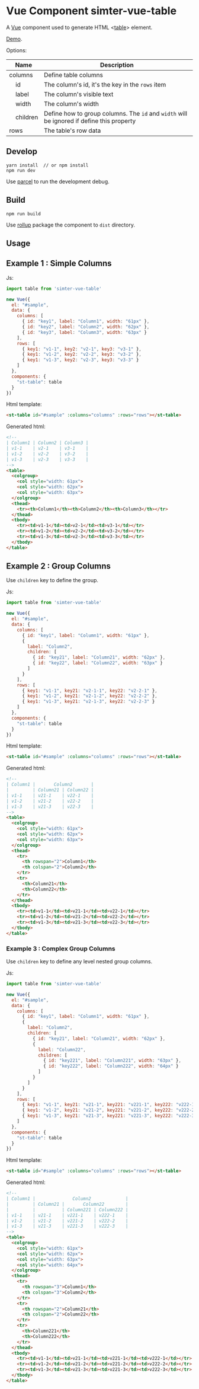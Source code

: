 # Vue Component simter-vue-table

A [Vue] component used to generate HTML \<[table]\> element. 

[Demo](https://simter.github.io/simter-vue-table).

Options:

| Name                             | Description
|----------------------------------|--------------------
| columns                          | Define table columns
| &nbsp;&nbsp;&nbsp;&nbsp;id       | The column's id, it's the key in the `rows` item
| &nbsp;&nbsp;&nbsp;&nbsp;label    | The column's visible text
| &nbsp;&nbsp;&nbsp;&nbsp;width    | The column's width
| &nbsp;&nbsp;&nbsp;&nbsp;children | Define how to group columns. The `id` and `width` will be ignored if define this property
| rows                             | The table's row data

## Develop

```
yarn install  // or npm install
npm run dev
```

Use [parcel] to run the development debug.

## Build

```
npm run build
```

Use [rollup] package the component to `dist` directory.

## Usage

## Example 1 : Simple Columns

Js:

```js
import table from 'simter-vue-table'

new Vue({
  el: "#sample",
  data: {
    columns: [
      { id: "key1", label: "Column1", width: "61px" },
      { id: "key2", label: "Column2", width: "62px" },
      { id: "key3", label: "Column3", width: "63px" }
    ],
    rows: [
      { key1: "v1-1", key2: "v2-1", key3: "v3-1" },
      { key1: "v1-2", key2: "v2-2", key3: "v3-2" },
      { key1: "v1-3", key2: "v2-3", key3: "v3-3" }
    ]
  },
  components: {
    "st-table": table
  }
})
```

Html template:

```html
<st-table id="#sample" :columns="columns" :rows="rows"></st-table>
```

Generated html:

```html
<!--
| Column1 | Column2 | Column3 |
| v1-1    | v2-1    | v3-1    |
| v1-2    | v2-2    | v3-2    |
| v1-3    | v2-3    | v3-3    |
-->
<table>
  <colgroup>
    <col style="width: 61px">
    <col style="width: 62px">
    <col style="width: 63px">
  </colgroup>
  <thead>
    <tr><th>Column1</th><th>Column2</th><th>Column3</th></tr>
  </thead>
  <tbody>
    <tr><td>v1-1</td><td>v2-1</td><td>v3-1</td></tr>
    <tr><td>v1-2</td><td>v2-2</td><td>v3-2</td></tr>
    <tr><td>v1-3</td><td>v2-3</td><td>v3-3</td></tr>
  </tbody>
</table>
```

## Example 2 : Group Columns

Use `children` key to define the group.

Js:

```js
import table from 'simter-vue-table'

new Vue({
  el: "#sample",
  data: {
    columns: [
      { id: "key1", label: "Column1", width: "61px" },
      {
        label: "Column2",
        children: [
          { id: "key21", label: "Column21", width: "62px" },
          { id: "key22", label: "Column22", width: "63px" }
        ]
      }
    ],
    rows: [
      { key1: "v1-1", key21: "v2-1-1", key22: "v2-2-1" },
      { key1: "v1-2", key21: "v2-1-2", key22: "v2-2-2" },
      { key1: "v1-3", key21: "v2-1-3", key22: "v2-2-3" }
    ]
  },
  components: {
    "st-table": table
  }
})
```

Html template:

```html
<st-table id="#sample" :columns="columns" :rows="rows"></st-table>
```

Generated html:

```html
<!--
| Column1 |       Column2       |
|         | Column21 | Column22 |
| v1-1    | v21-1    | v22-1    |
| v1-2    | v21-2    | v22-2    |
| v1-3    | v21-3    | v22-3    |
--> 
<table>
  <colgroup>
    <col style="width: 61px">
    <col style="width: 62px">
    <col style="width: 63px">
  </colgroup>
  <thead>
    <tr>
      <th rowspan="2">Column1</th>
      <th colspan="2">Column2</th>
    </tr>
    <tr>
      <th>Column21</th>
      <th>Column22</th>
    </tr>
  </thead>
  <tbody>
    <tr><td>v1-1</td><td>v21-1</td><td>v22-1</td></tr>
    <tr><td>v1-2</td><td>v21-2</td><td>v22-2</td></tr>
    <tr><td>v1-3</td><td>v21-3</td><td>v22-3</td></tr>
  </tbody>
</table>
```

### Example 3 : Complex Group Columns

Use `children` key to define any level nested group columns.

Js:

```js
import table from 'simter-vue-table'

new Vue({
  el: "#sample",
  data: {
    columns: [
      { id: "key1", label: "Column1", width: "61px" },
      {
        label: "Column2",
        children: [
          { id: "key21", label: "Column21", width: "62px" },
          { 
            label: "Column22",
            children: [
              { id: "key221", label: "Column221", width: "63px" },
              { id: "key222", label: "Column222", width: "64px" }
            ] 
          }
        ]
      }
    ],
    rows: [
      { key1: "v1-1", key21: "v21-1", key221: "v221-1", key222: "v222-1" },
      { key1: "v1-2", key21: "v21-2", key221: "v221-2", key222: "v222-2" },
      { key1: "v1-3", key21: "v21-3", key221: "v221-3", key222: "v222-3" }
    ]
  },
  components: {
    "st-table": table
  }
})
```

Html template:

```html
<st-table id="#sample" :columns="columns" :rows="rows"></st-table>
```

Generated html:

```html
<!--
| Column1 |              Column2             |
|         | Column21 |       Column22        |
|         |          | Column221 | Column222 |
| v1-1    | v21-1    | v221-1    | v222-1    |
| v1-2    | v21-2    | v221-2    | v222-2    |
| v1-3    | v21-3    | v221-3    | v222-3    |
--> 
<table>
  <colgroup>
    <col style="width: 61px">
    <col style="width: 62px">
    <col style="width: 63px">
    <col style="width: 64px">
  </colgroup>
  <thead>
    <tr>
      <th rowspan="3">Column1</th>
      <th colspan="3">Column2</th>
    </tr>
    <tr>
      <th rowspan="2">Column21</th>
      <th colspan="2">Column22</th>
    </tr>
    <tr>
      <th>Column221</th>
      <th>Column222</th>
    </tr>
  </thead>
  <tbody>
    <tr><td>v1-1</td><td>v21-1</td><td>v221-1</td><td>v222-1</td></tr>
    <tr><td>v1-2</td><td>v21-2</td><td>v221-2</td><td>v222-2</td></tr>
    <tr><td>v1-3</td><td>v21-3</td><td>v221-3</td><td>v222-3</td></tr>
  </tbody>
</table>
```

[rollup]: https://rollupjs.org
[parcel]: https://parceljs.org
[yarn]: https://yarnpkg.com
[Vue]: https://vuejs.org
[table]: https://developer.mozilla.org/docs/Web/HTML/Element/table